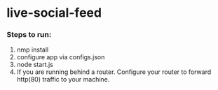 # live-social-feed

### Steps to run:
1. nmp install
2. configure app via configs.json
3. node start.js
3. If you are running behind a router. Configure your router to forward http(80) traffic to your machine. 
